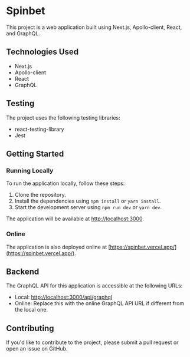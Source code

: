 # Spinbet

This project is a web application built using Next.js, Apollo-client, React, and GraphQL.

## Technologies Used

- Next.js
- Apollo-client
- React
- GraphQL

## Testing

The project uses the following testing libraries:

- react-testing-library
- Jest

## Getting Started

### Running Locally

To run the application locally, follow these steps:

1. Clone the repository.
2. Install the dependencies using `npm install` or `yarn install`.
3. Start the development server using `npm run dev` or `yarn dev`.

The application will be available at [http://localhost:3000](http://localhost:3000).

### Online

The application is also deployed online at [https://spinbet.vercel.app/](https://spinbet.vercel.app/).

## Backend

The GraphQL API for this application is accessible at the following URLs:

- Local: [http://localhost:3000/api/graphql](http://localhost:3000/api/graphql)
- Online: Replace this with the online GraphQL API URL if different from the local one.

## Contributing

If you'd like to contribute to the project, please submit a pull request or open an issue on GitHub.
